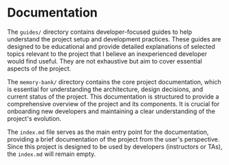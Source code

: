 # Documentation

The `guides/` directory contains developer-focused guides to help understand the project setup and development practices. These guides are designed to be educational and provide detailed explanations of selected topics relevant to the project that I believe an inexperienced developer would find useful. They are not exhaustive but aim to cover essential aspects of the project.

The `memory-bank/` directory contains the core project documentation, which is essential for understanding the architecture, design decisions, and current status of the project. This documentation is structured to provide a comprehensive overview of the project and its components. It is crucial for onboarding new developers and maintaining a clear understanding of the project's evolution.

The `index.md` file serves as the main entry point for the documentation, providing a brief documentation of the project from the user's perspective. Since this project is designed to be used by developers (instructors or TAs), the `index.md` will remain empty.
